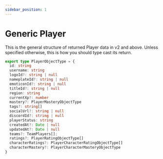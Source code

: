 ```yaml
---
sidebar_position: 1
---
```


# Generic Player

This is the general structure of returned Player data in v2 and above. Unless specified otherwise, this is how you should type cast its return.

```typescript
export type PlayerObjectType = {
  id: string
  username: string
  logoId?: string | null
  nameplateId?: string | null
  emoticonId?: string | null
  titleId?: string | null
  region: string
  currentXp?: number
  mastery?: PlayerMasteryObjectType
  tags?: string[]
  socialUrl?: string | null
  discordId?: string | null
  playerStatus: string
  createdAt?: Date | null
  updatedAt?: Date | null
  teams?: TeamPlayers[];
  ratings?: PlayerRatingObjectType[]
  characterRatings?: PlayerCharacterRatingObjectType[]
  characterMastery?: PlayerCharacterMasteryObjectType
}
```

